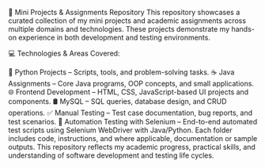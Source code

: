 📁 Mini Projects & Assignments Repository
This repository showcases a curated collection of my mini projects and academic assignments across multiple domains and technologies. These projects demonstrate my hands-on experience in both development and testing environments.

💻 Technologies & Areas Covered:

🐍 Python Projects – Scripts, tools, and problem-solving tasks.
☕ Java Assignments – Core Java programs, OOP concepts, and small applications.
🌐 Frontend Development – HTML, CSS, JavaScript-based UI projects and components.
🛢️ MySQL – SQL queries, database design, and CRUD operations.
✅ Manual Testing – Test case documentation, bug reports, and test scenarios.
🤖 Automation Testing with Selenium – End-to-end automated test scripts using Selenium WebDriver with Java/Python.
Each folder includes code, instructions, and where applicable, documentation or sample outputs. This repository reflects my academic progress, practical skills, and understanding of software development and testing life cycles.

